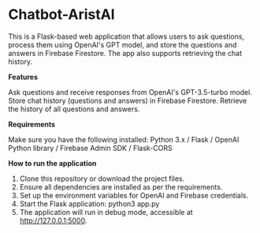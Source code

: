 # Chatbot-AristAI
This is a Flask-based web application that allows users to ask questions, process them using OpenAI's GPT model, and store the questions and answers in Firebase Firestore. The app also supports retrieving the chat history.

**Features**

Ask questions and receive responses from OpenAI's GPT-3.5-turbo model.
Store chat history (questions and answers) in Firebase Firestore.
Retrieve the history of all questions and answers.

**Requirements**

Make sure you have the following installed: Python 3.x / Flask / OpenAI Python library / Firebase Admin SDK / Flask-CORS

**How to run the application**

1. Clone this repository or download the project files.
2. Ensure all dependencies are installed as per the requirements.
3. Set up the environment variables for OpenAI and Firebase credentials.
4. Start the Flask application: python3 app.py
5. The application will run in debug mode, accessible at http://127.0.0.1:5000.